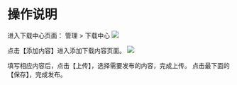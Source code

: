 # 操作说明

进入下载中心页面：
管理 > 下载中心
![](http://cdn.tycocn.com/jy-dow-1.png)

点击【添加内容】进入添加下载内容页面。
![](http://cdn.tycocn.com/jy-dow-2.png)

填写相应内容后，点击【上传】，选择需要发布的内容，完成上传。
点击最下面的【保存】，完成发布。
